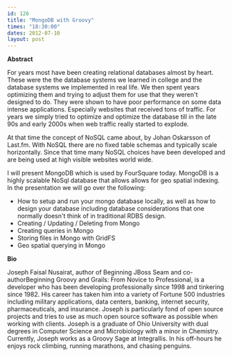 ```yaml
---
id: 126
title: "MongoDB with Groovy"
times: "18:30:00"
dates: 2012-07-10
layout: post
---
```

 **Abstract**

For years most have been creating relational databases almost by heart. These were the the database systems we learned in college and the database systems we implemented in real life. We then spent years optimizing them and trying to adjust them for use that they weren't designed to do. They were shown to have poor performance on some data intense applications. Especially websites that received tons of traffic. For years we simply tried to optimize and optimize the database till in the late 90s and early 2000s when web traffic really started to explode.  
  
At that time the concept of NoSQL came about, by Johan Oskarsson of Last.fm. With NoSQL there are no fixed table schemas and typically scale horizontally. Since that time many NoSQL choices have been developed and are being used at high visible websites world wide.  
  
I will present MongoDB which is used by FourSquare today. MongoDB is a highly scalable NoSql database that allows allows for geo spatial indexing. In the presentation we will go over the following:  
- How to setup and run your mongo database locally, as well as how to design your database including database considerations that one normally doesn't think of in traditional RDBS design.   
- Creating / Updating / Deleting from Mongo  
- Creating queries in Mongo  
- Storing files in Mongo with GridFS  
- Geo spatial querying in Mongo  

**Bio**

Joseph Faisal Nusairat, author of Beginning JBoss Seam and co-authorBeginning Groovy and Grails: From Novice to Professional, is a&nbsp; developer who has been developing professionally since 1998 and tinkering since 1982. His career has taken him into a variety of Fortune 500 industries including military applications, data centers, banking, internet security, pharmaceuticals, and insurance. Joseph is particularly fond of open source projects and tries to use as much open source software as possible when working with clients. Joseph is a graduate of Ohio University with dual degrees in Computer Science and Microbiology with a minor in Chemistry. Currently, Joseph works as a Groovy Sage at Integrallis. In his off-hours he enjoys rock climbing, running marathons, and chasing penguins.

